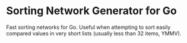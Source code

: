 Sorting Network Generator for Go
================================

Fast sorting networks for Go. Useful when attempting to sort easily compared
values in very short lists (usually less than 32 items, YMMV).
